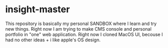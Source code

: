 # insight-master
This repository is basically my personal SANDBOX where I learn and try new things.  Right now I am trying to make CMS console and personal portfolio in "one" web application. 
Right now I cloned MacOS UI, becouse I had no other ideas + i like apple's OS design. 
